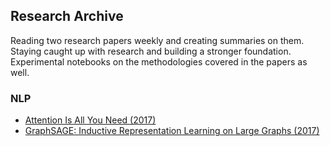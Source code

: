 ## Research Archive

Reading two research papers weekly and creating summaries on them. Staying caught up with research and building a stronger foundation. Experimental notebooks on the methodologies covered in the papers as well.

### NLP
- [Attention Is All You Need (2017)](https://github.com/ethanwchen/papers-reading-list/blob/main/attention-is-all-you-need.md)
- [GraphSAGE: Inductive Representation Learning on Large Graphs (2017)](https://github.com/ethanwchen/research-reads/blob/main/inductive-representation-learning-on-large-graphs.md)
